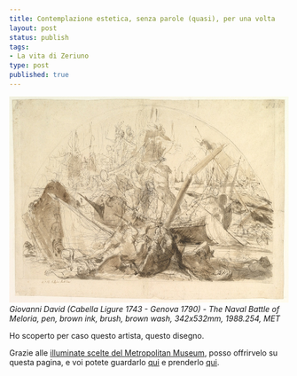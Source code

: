 ```yaml
--- 
title: Contemplazione estetica, senza parole (quasi), per una volta
layout: post
status: publish
tags: 
- La vita di Zeriuno
type: post
published: true
---
```

<img src="/immagini/meloria.jpg" alt="Un disegno di Giovanni David (Cabella Ligure 1743 - Genova 1790) che rappresenta La battaglia navale di Meloria" title="Giovanni David (Cabella Ligure 1743 - Genova 1790) - La battaglia navale di Meloria" width="584" height="372" class="alignnone size-full wp-image-186" />
<i>Giovanni David (Cabella Ligure 1743 - Genova 1790) - <span lang="en">The Naval Battle of Meloria, pen, brown ink, brush, brown wash</span>, 342x532mm, 1988.254, MET</i>

Ho scoperto per caso questo artista, questo disegno.

Grazie alle <a href="/2011/11/01/cataloghi-in-linea-si-rinnovano-ii-plauso-al-metropolitan-museum.html" title="Cataloghi in linea si rinnovano II: Plauso al Metropolitan Museum, su Zeriuno">illuminate scelte del <span lang="en">Metropolitan Museum</span></a>, posso offrirvelo su questa pagina, e voi potete guardarlo <a href="http://www.metmuseum.org/Collections/search-the-collections/90002640" title="La pagina consacrata all'opera dal Metropolitan Museum, in inglese">qui</a> e prenderlo <a href="http://www.metmuseum.org/Collections/search-the-collections/90002640#fullscreen" title="L'immagine, a piena risoluzione">qui</a>.